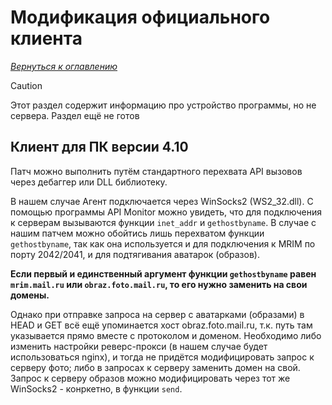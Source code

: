 # Модификация официального клиента

_[Вернуться к оглавлению](readme.md)_

> [!CAUTION]
> Этот раздел содержит информацию про устройство программы, но не сервера. Раздел ещё не готов 

## Клиент для ПК версии 4.10

Патч можно выполнить путём стандартного перехвата API вызовов через дебаггер или DLL библиотеку. 

В нашем случае Агент подключается через WinSocks2 (WS2_32.dll). С помощью программы API Monitor можно увидеть, что для подключения к серверам вызываются функции `inet_addr` и `gethostbyname`. В случае с нашим патчем можно обойтись лишь перехватом функции `gethostbyname`, так как она используется и для подключения к MRIM по порту 2042/2041, и для подтягивания аватарок (образов). 

**Если первый и единственный аргумент функции `gethostbyname` равен `mrim.mail.ru` или `obraz.foto.mail.ru`, то его нужно заменить на свои домены.**

Однако при отправке запроса на сервер с аватарками (образами) в HEAD и GET всё ещё упоминается хост obraz.foto.mail.ru, т.к. путь там указывается прямо вместе с протоколом и доменом. Необходимо либо изменить настройки реверс-прокси (в нашем случае будет использоваться nginx), и тогда не придётся модифицировать запрос к серверу фото; либо в запросах к серверу заменить домен на свой. Запрос к серверу образов можно модифицировать через тот же WinSocks2 - конркетно, в функции `send`.